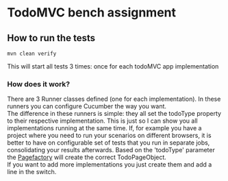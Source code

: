 # TodoMVC bench assignment

## How to run the tests

`mvn clean verify`

This will start all tests 3 times: once for each todoMVC app implementation

### How does it work?

There are 3 Runner classes defined (one for each implementation). In these runners you can configure Cucumber the way you want.<br>
The difference in these runners is simple: they all set the todoType property to their respective implementation. This is just so I can show you all implementations running at the same time. If, for example you have a project where you need to run your scenarios on different browsers, it is better to have on configurable set of tests that you run in separate jobs, consolidating your results afterwards.
Based on the 'todoType' parameter the [Pagefactory](src/test/java/com/todomvc/pageobjects/PageFactory.java) will create the correct TodoPageObject.\
If you want to add more implementations you just create them and add a line in the switch.